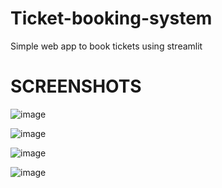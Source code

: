 # Ticket-booking-system
Simple web app to book tickets using streamlit

# SCREENSHOTS
![image](https://user-images.githubusercontent.com/85382114/178546096-75acee9c-a117-4c93-93f4-9a1731fbba29.png)


![image](https://user-images.githubusercontent.com/85382114/178546121-7d1d5460-de0a-43a4-afa0-8dc3a1592ed8.png)


![image](https://user-images.githubusercontent.com/85382114/178546143-198422da-278a-4f0f-b11a-8440ba68875f.png)


![image](https://user-images.githubusercontent.com/85382114/178546157-ad0829cf-37f6-499b-9339-2efe95cba993.png)
